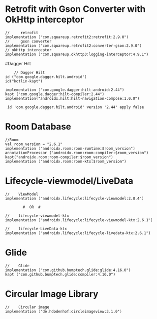 

# Retrofit with Gson Converter with OkHttp interceptor

    //     retrofit
    implementation ("com.squareup.retrofit2:retrofit:2.9.0")
    //     gson converter
    implementation ("com.squareup.retrofit2:converter-gson:2.9.0")
    // okHttp interceptor
    implementation ("com.squareup.okhttp3:logging-interceptor:4.9.1")


#Dagger Hilt

        // Dagger Hilt
    id ("com.google.dagger.hilt.android")
    id("kotlin-kapt")
    
    implementation ("com.google.dagger:hilt-android:2.44")
    kapt ("com.google.dagger:hilt-compiler:2.44")
    implementation("androidx.hilt:hilt-navigation-compose:1.0.0")

     id 'com.google.dagger.hilt.android' version '2.44' apply false

# Room Database

    //Room
    val room_version = "2.6.1"
    implementation ("androidx.room:room-runtime:$room_version")
    annotationProcessor ("androidx.room:room-compiler:$room_version")
    kapt("androidx.room:room-compiler:$room_version")
    implementation ("androidx.room:room-ktx:$room_version")


# Lifecycle-viewmodel/LiveData

    //    ViewModel
    implementation ("androidx.lifecycle:lifecycle-viewmodel:2.8.4")

            #  OR  #

    //    lifecycle-viewmodel-ktx
    implementation ("androidx.lifecycle:lifecycle-viewmodel-ktx:2.6.1")

    //    lifecycle-LiveData-ktx
    implementation ("androidx.lifecycle:lifecycle-livedata-ktx:2.6.1")


# Glide

    //    Glide
    implementation ("com.github.bumptech.glide:glide:4.16.0")
    kapt ("com.github.bumptech.glide:compiler:4.16.0")


# Circular Image Library

    //    Circular image
    implementation ("de.hdodenhof:circleimageview:3.1.0")


    
    

    
